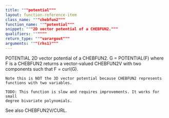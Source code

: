 ```yaml
---
title: """potential"""
layout: function-reference-item
class_name: """chebfun2"""
function_name: """potential"""
snippet: """2D vector potential of a CHEBFUN2."""
qualifiers: """"""
return_type: """varargout"""
arguments: """(rhs1)"""
---
```


 POTENTIAL  2D vector potential of a CHEBFUN2.
    G = POTENTIAL(F) where F is a CHEBFUN2 returns a vector-valued CHEBFUN2V
    with two components such that F = curl(G).
  
    Note this is NOT the 3D vector potential because CHEBFUN2 represents
    functions with two variables.
 
    TODO: This function is slow and requires improvements. It works for small
    degree bivariate polynomials.
  
  See also CHEBFUN2V/CURL.
